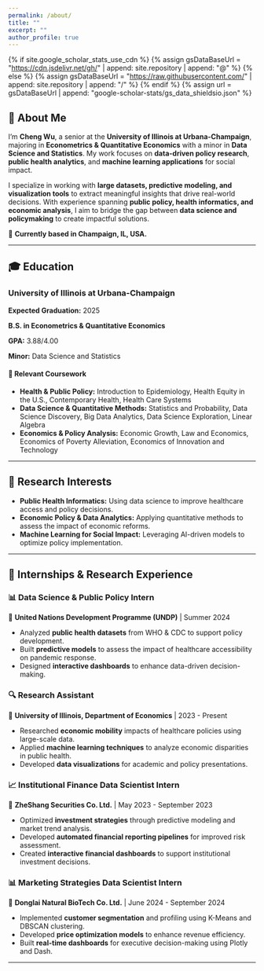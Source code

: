 ```yaml
---
permalink: /about/
title: ""
excerpt: ""
author_profile: true
---
```


{% if site.google_scholar_stats_use_cdn %}
{% assign gsDataBaseUrl = "https://cdn.jsdelivr.net/gh/" | append: site.repository | append: "@" %}
{% else %}
{% assign gsDataBaseUrl = "https://raw.githubusercontent.com/" | append: site.repository | append: "/" %}
{% endif %}
{% assign url = gsDataBaseUrl | append: "google-scholar-stats/gs_data_shieldsio.json" %}


<span class='anchor' id='about-me'></span>

## 👋 About Me

<div class="card">
  <p>I’m <strong>Cheng Wu</strong>, a senior at the <strong>University of Illinois at Urbana-Champaign</strong>, majoring in <strong>Econometrics & Quantitative Economics</strong> with a minor in <strong>Data Science and Statistics</strong>. My work focuses on <strong>data-driven policy research</strong>, <strong>public health analytics</strong>, and <strong>machine learning applications</strong> for social impact.</p>

  <p>I specialize in working with <strong>large datasets, predictive modeling, and visualization tools</strong> to extract meaningful insights that drive real-world decisions. With experience spanning <strong>public policy, health informatics, and economic analysis</strong>, I aim to bridge the gap between <strong>data science and policymaking</strong> to create impactful solutions.</p>

  📍 <strong>Currently based in Champaign, IL, USA.</strong>
</div>

---

## 🎓 Education

<div class="card">
  <h3>University of Illinois at Urbana-Champaign</h3>
  <p><strong>Expected Graduation:</strong> 2025</p>
  <p><strong>B.S. in Econometrics & Quantitative Economics</strong></p>
  <p><strong>GPA:</strong> 3.88/4.00</p>
  <p><strong>Minor:</strong> Data Science and Statistics</p>
  
  <h4>📖 Relevant Coursework</h4>
  <ul>
    <li><strong>Health & Public Policy:</strong> Introduction to Epidemiology, Health Equity in the U.S., Contemporary Health, Health Care Systems</li>
    <li><strong>Data Science & Quantitative Methods:</strong> Statistics and Probability, Data Science Discovery, Big Data Analytics, Data Science Exploration, Linear Algebra</li>
    <li><strong>Economics & Policy Analysis:</strong> Economic Growth, Law and Economics, Economics of Poverty Alleviation, Economics of Innovation and Technology</li>
  </ul>
</div>

---


## 🔬 Research Interests

<div class="card">
  <ul>
    <li><strong>Public Health Informatics:</strong> Using data science to improve healthcare access and policy decisions.</li>
    <li><strong>Economic Policy & Data Analytics:</strong> Applying quantitative methods to assess the impact of economic reforms.</li>
    <li><strong>Machine Learning for Social Impact:</strong> Leveraging AI-driven models to optimize policy implementation.</li>
  </ul>
</div>

---

## 💼 Internships & Research Experience

<div class="card">
  <h3>📊 Data Science & Public Policy Intern</h3>
  <p>📍 <strong>United Nations Development Programme (UNDP)</strong> | Summer 2024</p>
  <ul>
    <li>Analyzed <strong>public health datasets</strong> from WHO & CDC to support policy development.</li>
    <li>Built <strong>predictive models</strong> to assess the impact of healthcare accessibility on pandemic response.</li>
    <li>Designed <strong>interactive dashboards</strong> to enhance data-driven decision-making.</li>
  </ul>
</div>

<div class="card">
  <h3>🔍 Research Assistant</h3>
  <p>📍 <strong>University of Illinois, Department of Economics</strong> | 2023 - Present</p>
  <ul>
    <li>Researched <strong>economic mobility</strong> impacts of healthcare policies using large-scale data.</li>
    <li>Applied <strong>machine learning techniques</strong> to analyze economic disparities in public health.</li>
    <li>Developed <strong>data visualizations</strong> for academic and policy presentations.</li>
  </ul>
</div>

<div class="card">
  <h3>📈 Institutional Finance Data Scientist Intern</h3>
  <p>📍 <strong>ZheShang Securities Co. Ltd.</strong> | May 2023 - September 2023</p>
  <ul>
    <li>Optimized <strong>investment strategies</strong> through predictive modeling and market trend analysis.</li>
    <li>Developed <strong>automated financial reporting pipelines</strong> for improved risk assessment.</li>
    <li>Created <strong>interactive financial dashboards</strong> to support institutional investment decisions.</li>
  </ul>
</div>

<div class="card">
  <h3>📊 Marketing Strategies Data Scientist Intern</h3>
  <p>📍 <strong>Donglai Natural BioTech Co. Ltd.</strong> | June 2024 - September 2024</p>
  <ul>
    <li>Implemented <strong>customer segmentation</strong> and profiling using K-Means and DBSCAN clustering.</li>
    <li>Developed <strong>price optimization models</strong> to enhance revenue efficiency.</li>
    <li>Built <strong>real-time dashboards</strong> for executive decision-making using Plotly and Dash.</li>
  </ul>
</div>

---
